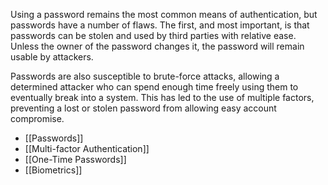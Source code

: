 
Using a password remains the most common means of authentication, but passwords have a number of flaws. The first, and most important, is that passwords can be stolen and used by third parties with relative ease. Unless the owner of the password changes it, the password will remain usable by attackers. 

Passwords are also susceptible to brute-force attacks, allowing a determined attacker who can spend enough time freely using them to eventually break into a system. This has led to the use of multiple factors, preventing a lost or stolen password from allowing easy account compromise.

- [[Passwords]]
- [[Multi-factor Authentication]]
- [[One-Time Passwords]]
- [[Biometrics]]

